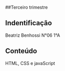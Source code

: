 ##Terceiro trimestre

## Indentificação
Beatriz Benhossi N°06 1°A

## Conteúdo
HTML, CSS e javaScript
